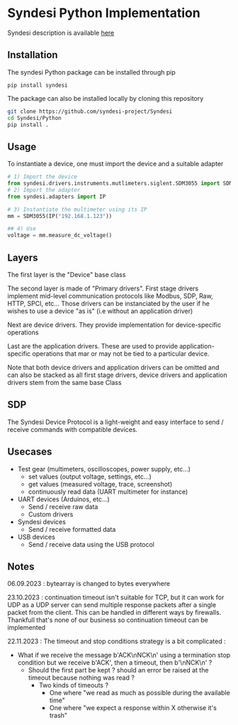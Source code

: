 # Syndesi Python Implementation

Syndesi description is available [here](https://github.com/syndesi-project/Syndesi/README.md)

## Installation

The syndesi Python package can be installed through pip

``pip install syndesi``

The package can also be installed locally by cloning this repository

```bash
git clone https://github.com/syndesi-project/Syndesi
cd Syndesi/Python
pip install .
```

## Usage



To instantiate a device, one must import the device and a suitable adapter

```python
# 1) Import the device
from syndesi.drivers.instruments.mutlimeters.siglent.SDM3055 import SDM3055
# 2) Import the adapter
from syndesi.adapters import IP

# 3) Instantiate the multimeter using its IP
mm = SDM3055(IP("192.168.1.123"))

## 4) Use
voltage = mm.measure_dc_voltage()
```
## Layers

The first layer is the "Device" base class

The second layer is made of "Primary drivers". First stage drivers implement mid-level communication protocols like Modbus, SDP, Raw, HTTP, SPCI, etc... Those drivers can be instanciated by the user if he wishes to use a device "as is" (i.e without an application driver)

Next are device drivers. They provide implementation for device-specific operations

Last are the application drivers. These are used to provide application-specific operations that mar or may not be tied to a particular device.

Note that both device drivers and application drivers can be omitted and can also be stacked as all first stage drivers, device drivers and application drivers stem from the same base Class

## SDP

The Syndesi Device Protocol is a light-weight and easy interface to send / receive commands with compatible devices.

## Usecases

- Test gear (multimeters, oscilloscopes, power supply, etc...)
  - set values (output voltage, settings, etc...)
  - get values (measured voltage, trace, screenshot)
  - continuously read data (UART multimeter for instance)
- UART devices (Arduinos, etc...)
  - Send / receive raw data
  - Custom drivers
- Syndesi devices
  - Send / receive formatted data
- USB devices
  - Send / receive data using the USB protocol

## Notes

06.09.2023 : bytearray is changed to bytes everywhere

23.10.2023 : continuation timeout isn't suitable for TCP, but it can work for UDP as a UDP server can send multiple response packets after a single packet from the client. This can be handled in different ways by firewalls. Thankfull that's none of our business so continuation timeout can be implemented

22.11.2023 : The timeout and stop conditions strategy is a bit complicated :

- What if we receive the message b'ACK\nNCK\n' using a termination stop condition but we receive b'ACK', then a timeout, then b'\nNCK\n' ?
  - Should the first part be kept ? should an error be raised at the timeout because nothing was read ?
    - Two kinds of timeouts ?
      - One where "we read as much as possible during the available time"
      - One where "we expect a response within X otherwise it's trash" 
